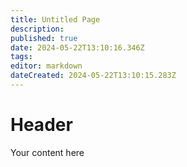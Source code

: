 ```yaml
---
title: Untitled Page
description: 
published: true
date: 2024-05-22T13:10:16.346Z
tags: 
editor: markdown
dateCreated: 2024-05-22T13:10:15.283Z
---
```


# Header
Your content here